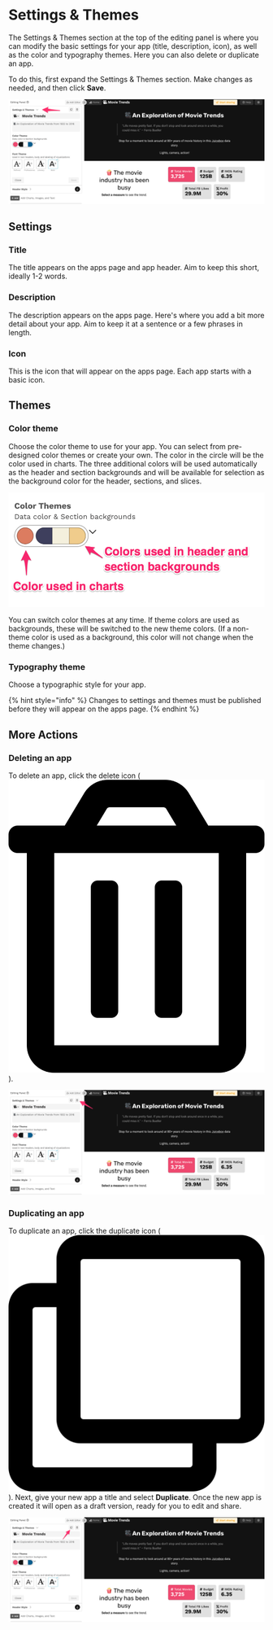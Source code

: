 # Settings & Themes

The Settings & Themes section at the top of the editing panel is where you can modify the basic settings for your app (title, description, icon), as well as the color and typography themes. Here you can also delete or duplicate an app.&#x20;

To do this, first expand the Settings & Themes section. Make changes as needed, and then click **Save**.&#x20;

![The Settings & Themes section, expanded](<../../.gitbook/assets/image (318).png>)

## Settings

### Title

The title appears on the apps page and app header. Aim to keep this short, ideally 1-2 words.

### Description

The description appears on the apps page. Here's where you add a bit more detail about your app. Aim to keep it at a sentence or a few phrases in length.

### Icon

This is the icon that will appear on the apps page. Each app starts with a basic icon.

## Themes

### Color theme

Choose the color theme to use for your app. You can select from pre-designed color themes or create your own. The color in the circle will be the color used in charts. The three additional colors will be used automatically as the header and section backgrounds and will be available for selection as the background color for the header, sections, and slices.&#x20;

![Where color theme colors appear in the app](<../../.gitbook/assets/image (324) (1).png>)

You can switch color themes at any time. If theme colors are used as backgrounds, these will be switched to the new theme colors. (If a non-theme color is used as a background, this color will not change when the theme changes.)

### Typography theme

Choose a typographic style for your app.

{% hint style="info" %}
Changes to settings and themes must be published before they will appear on the apps page.
{% endhint %}

## More Actions

### Deleting an app

To delete an app, click the delete icon (![](<../../.gitbook/assets/trash-alt-regular (1).svg>)).

![Deleting an app](<../../.gitbook/assets/image (336).png>)

### Duplicating an app

To duplicate an app, click the duplicate icon (![](../../.gitbook/assets/clone-regular.svg)). Next, give your new app a title and select **Duplicate**. Once the new app is created it will open as a draft version, ready for you to edit and share.

![Duplicating an app](<../../.gitbook/assets/image (351).png>)
